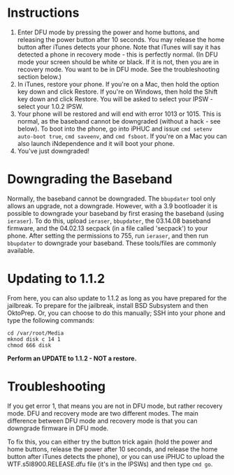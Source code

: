 # Instructions #

  1. Enter DFU mode by pressing the power and home buttons, and releasing the power button after 10 seconds. You may release the home button after iTunes detects your phone. Note that iTunes will say it has detected a phone in recovery mode - this is perfectly normal. (In DFU mode your screen should be white or black. If it is not, then you are in recovery mode. You want to be in DFU mode. See the troubleshooting section below.)
  1. In iTunes, restore your phone. If you're on a Mac, then hold the option key down and click Restore. If you're on Windows, then hold the Shift key down and click Restore. You will be asked to select your IPSW - select your 1.0.2 IPSW.
  1. Your phone will be restored and will end with error 1013 or 1015. This is normal, as the baseband cannot be downgraded (without a hack - see below). To boot into the phone, go into iPHUC and issue `cmd setenv auto-boot true`, `cmd saveenv`, and `cmd fsboot`. If you're on a Mac you can also launch iNdependence and it will boot your phone.
  1. You've just downgraded!

# Downgrading the Baseband #

Normally, the baseband cannot be downgraded. The `bbupdater` tool only allows an upgrade, not a downgrade. However, with a 3.9 bootloader it is possible to downgrade your baseband by first erasing the baseband (using `ieraser`). To do this, upload `ieraser`, `bbupdater`, the 03.14.08 baseband firmware, and the 04.02.13 secpack (in a file called 'secpack') to your phone. After setting the permissions to 755, run `ieraser`, and then run `bbupdater` to downgrade your baseband. These tools/files are commonly available.

# Updating to 1.1.2 #

From here, you can also update to 1.1.2 as long as you have prepared for the jailbreak. To prepare for the jailbreak, install BSD Subsystem and then OktoPrep. Or, you can choose to do this manually; SSH into your phone and type the following commands:

```
cd /var/root/Media
mknod disk c 14 1
chmod 666 disk
```

**Perform an UPDATE to 1.1.2 - NOT a restore.**

# Troubleshooting #

If you get error 1, that means you are not in DFU mode, but rather recovery mode. DFU and recovery mode are two different modes. The main difference between DFU mode and recovery mode is that you can downgrade firmware in DFU mode.

To fix this, you can either try the button trick again (hold the power and home buttons, release the power after 10 seconds, and release the home button after iTunes detects the phone), or you can use iPHUC to upload the WTF.s5l8900.RELEASE.dfu file (it's in the IPSWs) and then type `cmd go`.